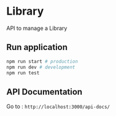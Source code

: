 # Library

API to manage a Library

## Run application

```bash
npm run start # production
npm run dev # development
npm run test
```

## API Documentation

Go to : `http://localhost:3000/api-docs/`